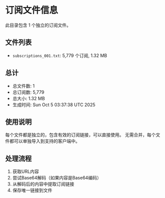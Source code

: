 # 订阅文件信息

此目录包含 1 个独立的订阅文件。

## 文件列表

- `subscriptions_001.txt`: 5,779 个订阅, 1.32 MB

## 总计
- 总文件数: 1
- 总订阅数: 5,779
- 总大小: 1.32 MB
- 生成时间: Sun Oct  5 03:37:38 UTC 2025

## 使用说明
每个文件都是独立的，包含有效的订阅链接，可以直接使用。
无需合并，每个文件都可以单独导入到支持的客户端中。

## 处理流程
1. 获取URL内容
2. 尝试Base64解码（如果内容是Base64编码）
3. 从解码后的内容中提取订阅链接
4. 保存唯一链接到文件
